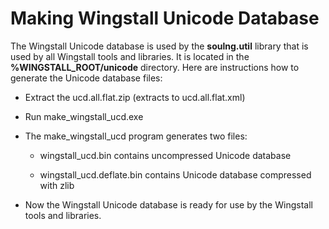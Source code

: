 Making Wingstall Unicode Database
=================================

The Wingstall Unicode database is used by the **soulng.util** library that is used by all Wingstall tools and libraries.
It is located in the **%WINGSTALL_ROOT/unicode** directory.
Here are instructions how to generate the Unicode database files:

*   Extract the ucd.all.flat.zip (extracts to ucd.all.flat.xml)

*   Run make\_wingstall\_ucd.exe

*   The make\_wingstall\_ucd program generates two files:

    *   wingstall\_ucd.bin
        contains uncompressed Unicode database

    *   wingstall\_ucd.deflate.bin
        contains Unicode database compressed with zlib

*   Now the Wingstall Unicode database is ready for use by the Wingstall tools and libraries.
